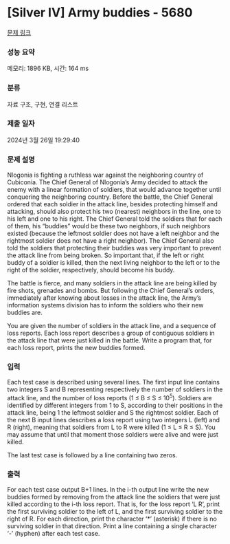 # [Silver IV] Army buddies - 5680 

[문제 링크](https://www.acmicpc.net/problem/5680) 

### 성능 요약

메모리: 1896 KB, 시간: 164 ms

### 분류

자료 구조, 구현, 연결 리스트

### 제출 일자

2024년 3월 26일 19:29:40

### 문제 설명

<p>Nlogonia is fighting a ruthless war against the neighboring country of Cubiconia. The Chief General of Nlogonia’s Army decided to attack the enemy with a linear formation of soldiers, that would advance together until conquering the neighboring country. Before the battle, the Chief General ordered that each soldier in the attack line, besides protecting himself and attacking, should also protect his two (nearest) neighbors in the line, one to his left and one to his right. The Chief General told the soldiers that for each of them, his “buddies” would be these two neighbors, if such neighbors existed (because the leftmost soldier does not have a left neighbor and the rightmost soldier does not have a right neighbor). The Chief General also told the soldiers that protecting their buddies was very important to prevent the attack line from being broken. So important that, if the left or right buddy of a soldier is killed, then the next living neighbor to the left or to the right of the soldier, respectively, should become his buddy.</p>

<p>The battle is fierce, and many soldiers in the attack line are being killed by fire shots, grenades and bombs. But following the Chief General’s orders, immediately after knowing about losses in the attack line, the Army’s information systems division has to inform the soldiers who their new buddies are.</p>

<p>You are given the number of soldiers in the attack line, and a sequence of loss reports. Each loss report describes a group of contiguous soldiers in the attack line that were just killed in the battle. Write a program that, for each loss report, prints the new buddies formed.</p>

### 입력 

 <p>Each test case is described using several lines. The first input line contains two integers S and B representing respectively the number of soldiers in the attack line, and the number of loss reports (1 ≤ B ≤ S ≤ 10<sup>5</sup>). Soldiers are identified by different integers from 1 to S, according to their positions in the attack line, being 1 the leftmost soldier and S the rightmost soldier. Each of the next B input lines describes a loss report using two integers L (left) and R (right), meaning that soldiers from L to R were killed (1 ≤ L ≤ R ≤ S). You may assume that until that moment those soldiers were alive and were just killed.</p>

<p>The last test case is followed by a line containing two zeros.</p>

### 출력 

 <p>For each test case output B+1 lines. In the i-th output line write the new buddies formed by removing from the attack line the soldiers that were just killed according to the i-th loss report. That is, for the loss report ‘L R’, print the first surviving soldier to the left of L, and the first surviving soldier to the right of R. For each direction, print the character ‘*’ (asterisk) if there is no surviving soldier in that direction. Print a line containing a single character ‘-’ (hyphen) after each test case.</p>

